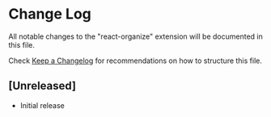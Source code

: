 # Change Log

All notable changes to the "react-organize" extension will be documented in this file.

Check [Keep a Changelog](http://keepachangelog.com/) for recommendations on how to structure this file.

## [Unreleased]

- Initial release